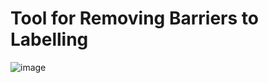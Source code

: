 # Tool for Removing Barriers to Labelling

![image](https://github.com/Orthosilicate/Stickr/assets/84158809/1734d4e6-9e87-4c6e-a19e-908b3fc5bb08)
